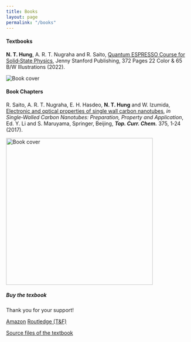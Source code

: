 ```yaml
---
title: Books
layout: page
permalink: "/books"
---
```


<div class="row justify-content-between">
<div class="col-md-8 pr-5">
<h4>Textbooks</h4>

<p><b>N. T. Hung</b>, A. R. T. Nugraha and R. Saito, <a href="https://doi.org/10.1201/9781003290964">Quantum ESPRESSO Course for Solid‑State Physics</a>, Jenny Stanford Publishing, 372 Pages 22 Color & 65 B/W Illustrations (2022).</p>

<p class="mb-5"><img class="shadow-lg" src="{{site.baseurl}}/assets/images/book-dft-cover.png" alt="Book cover"/></p>

<h4>Book Chapters</h4>

<p>R. Saito, A. R. T. Nugraha, E. H. Hasdeo, <b>N. T. Hung</b> and W. Izumida,  <a href="https://doi.org/10.1007/s41061-016-0095-2">Electronic and optical properties of single wall carbon nanotubes</a>, <i>in Single‑Walled Carbon Nanotubes: Preparation, Property and Application</i>, Ed. Y. Li and S. Maruyama,	Springer, Beijing, <b><i>Top. Curr. Chem.</i></b> 375, 1‑24 (2017).</p>

<p class="mb-5"><img src="{{site.baseurl}}/assets/images/book-2017.png" alt="Book cover"  style="height: 400px"/></p>

</div>

<div class="col-md-4">

<div class="sticky-top sticky-top-80">
<h5>Buy the texbook</h5>

<p>Thank you for your support! </p>

<p><a target="_blank" href="https://www.amazon.com/dp/9814968374/ref=cm_sw_r_tw_dp_N90F7KX6CXG9ZV4GEQ84" class="btn btn-danger">Amazon</a> <a target="_blank" href="https://www.routledge.com/Quantum-ESPRESSO-Course-for-Solid-State-Physics-A-Hands-On-Guide/Saito-Tuan-Hung-Tresna-Nugraha/p/book/9789814968379" class="btn btn-warning">Routledge (T&F)</a></p>
	
<p> <a target="_blank" href="https://github.com/nguyen-group/QE-SSP">Source files of the textbook <i class="fab fa-github"></i></a></p>

</div>
</div>
</div>
